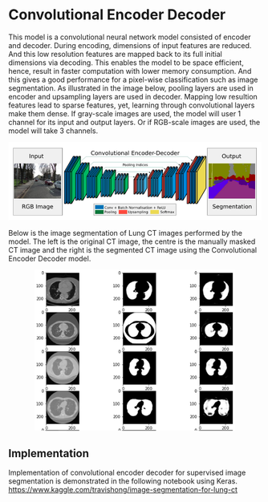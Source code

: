 # Convolutional Encoder Decoder

This model is a convolutional neural network model consisted of encoder and decoder.
During encoding, dimensions of input features are reduced. And this low resolution features are mapped back to 
its full initial dimensions via decoding. This enables the model to be space efficient, hence, result in faster 
computation with lower memory consumption. And this gives a good performance for a pixel-wise classification such as
image segmentation. As illustrated in the image below, pooling layers are used in encoder and upsampling layers are used in decoder. 
Mapping low resultion features lead to sparse features, yet, learning through convolutional layers make them dense. 
If gray-scale images are used, the model will user 1 channel for its input and output layers. Or if RGB-scale images are used, 
the model will take 3 channels. 

<p align="center">
<img src="https://github.com/TravisH0301/learning/blob/master/images/convolutional_encode_decode.png" width="600">
</p>

Below is the image segmentation of Lung CT images performed by the model. The left is the original CT image, the centre is the 
manually masked CT image and the right is the segmented CT image using the Convolutional Encoder Decoder model. 

<p align="center">
<img src="https://github.com/TravisH0301/learning/blob/master/images/lung_ct.png" width="400">
</p>

## Implementation
Implementation of convolutional encoder decoder for supervised image segmentation is demonstrated in the following notebook using Keras.
<br> https://www.kaggle.com/travishong/image-segmentation-for-lung-ct
